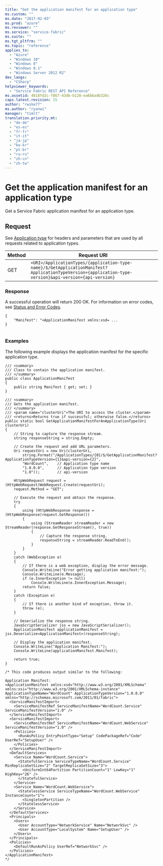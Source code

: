 ```yaml
---
title: "Get the application manifest for an application type"
ms.custom: ""
ms.date: "2017-02-03"
ms.prod: "azure"
ms.reviewer: ""
ms.service: "service-fabric"
ms.suite: ""
ms.tgt_pltfrm: ""
ms.topic: "reference"
applies_to: 
  - "Azure"
  - "Windows 10"
  - "Windows 8"
  - "Windows 8.1"
  - "Windows Server 2012 R2"
dev_langs: 
  - "CSharp"
helpviewer_keywords: 
  - "Service Fabric REST API Reference"
ms.assetid: 4818fd2c-f867-43db-b128-ea6bbadb326c
caps.latest.revision: 15
author: "rwike77"
ms.author: "ryanwi"
manager: "timlt"
translation.priority.mt: 
  - "de-de"
  - "es-es"
  - "fr-fr"
  - "it-it"
  - "ja-jp"
  - "ko-kr"
  - "pt-br"
  - "ru-ru"
  - "zh-cn"
  - "zh-tw"
---
```

# Get the application manifest for an application type
Get a Service Fabric application manifest for an application type.  
  
## Request  
 See [Application type](application-type.md) for headers and parameters that are used by all requests related to application types.  
  
|Method|Request URI|  
|------------|-----------------|  
|GET|`<URI>/ApplicationTypes/{application-type-name}/$/GetApplicationManifest?ApplicationTypeVersion={application-type-version}&api-version={api-version}`|  
  
### Response  
 A successful operation will return 200 OK. For information on error codes, see [Status and Error Codes](status-and-error-codes1.md).  
  
```  
{  
    "Manifest": "<ApplicationManifest xmlns:xsd= ...  
}  
  
```  
  
### Examples  
 The following example displays the application manifest for the specific application type.  
  
```  
/// <summary>  
/// Class to contain the application manifest.  
/// </summary>  
public class ApplicationManifest  
{  
    public string Manifest { get; set; }  
}  
  
/// <summary>  
/// Gets the application manifest.  
/// </summary>  
/// <param name="clusterUri">The URI to access the cluster.</param>  
/// <returns>Returns true if successful; otherwise false.</returns>  
public static bool GetApplicationManifestForAnApplicationType(Uri clusterUri)  
{  
    // String to capture the response stream.  
    string responseString = string.Empty;  
  
    // Create the request and add URL parameters.  
    Uri requestUri = new Uri(clusterUri,  
        string.Format("/ApplicationTypes/{0}/$/GetApplicationManifest?ApplicationTypeVersion={1}&api-version={2}",  
        "WordCount",    // Application type name  
        "1.0.0.0",      // Application type version  
        "1.0"));        // api-version  
  
    HttpWebRequest request = (HttpWebRequest)WebRequest.Create(requestUri);  
    request.Method = "GET";  
  
    // Execute the request and obtain the response.  
    try  
    {  
        using (HttpWebResponse response = (HttpWebResponse)request.GetResponse())  
        {  
            using (StreamReader streamReader = new StreamReader(response.GetResponseStream(), true))  
            {  
                // Capture the response string.  
                responseString = streamReader.ReadToEnd();  
            }  
        }  
    }  
    catch (WebException e)  
    {  
        // If there is a web exception, display the error message.  
        Console.WriteLine("Error getting application manifest:");  
        Console.WriteLine(e.Message);  
        if (e.InnerException != null)  
            Console.WriteLine(e.InnerException.Message);  
        return false;  
    }  
    catch (Exception e)  
    {  
        // If there is another kind of exception, throw it.  
        throw (e);  
    }  
  
    // Deserialize the response string.  
    JavaScriptSerializer jss = new JavaScriptSerializer();  
    ApplicationManifest applicationManifest = jss.Deserialize<ApplicationManifest>(responseString);  
  
    // Display the application manifest.  
    Console.WriteLine("Application Manifest:");  
    Console.WriteLine(applicationManifest.Manifest);  
  
    return true;  
}  
  
/* This code produces output similar to the following:  
  
Application Manifest:  
<ApplicationManifest xmlns:xsd="http://www.w3.org/2001/XMLSchema" xmlns:xsi="http://www.w3.org/2001/XMLSchema-instance" ApplicationTypeName="WordCount" ApplicationTypeVersion="1.0.0.0" xmlns="http://schemas.microsoft.com/2011/01/fabric">  
  <ServiceManifestImport>  
    <ServiceManifestRef ServiceManifestName="WordCount.Service" ServiceManifestVersion="1.0" />  
  </ServiceManifestImport>  
  <ServiceManifestImport>  
    <ServiceManifestRef ServiceManifestName="WordCount.WebService" ServiceManifestVersion="1.0" />  
    <Policies>  
      <RunAsPolicy EntryPointType="Setup" CodePackageRef="Code" UserRef="SetupUser" />  
    </Policies>  
  </ServiceManifestImport>  
  <DefaultServices>  
    <Service Name="WordCount.Service">  
      <StatefulService ServiceTypeName="WordCount.Service" MinReplicaSetSize="2" TargetReplicaSetSize="3">  
        <UniformInt64Partition PartitionCount="1" LowKey="1" HighKey="26" />  
      </StatefulService>  
    </Service>  
    <Service Name="WordCount.WebService">  
      <StatelessService ServiceTypeName="WordCount.WebService" InstanceCount="1">  
        <SingletonPartition />  
      </StatelessService>  
    </Service>  
  </DefaultServices>  
  <Principals>  
    <Users>  
      <User AccountType="NetworkService" Name="NetworkSvc" />  
      <User AccountType="LocalSystem" Name="SetupUser" />  
    </Users>  
  </Principals>  
  <Policies>  
    <DefaultRunAsPolicy UserRef="NetworkSvc" />  
  </Policies>  
</ApplicationManifest>  
*/  
  
```